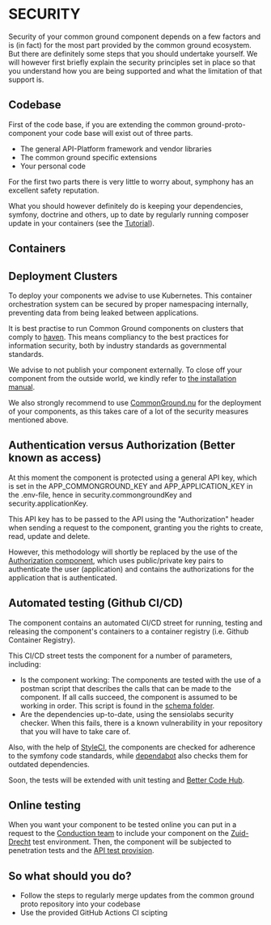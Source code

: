 # SECURITY

Security of your common ground component depends on a few factors and is (in fact) for the most part provided by the common ground ecosystem. But there are definitely some steps that you should undertake yourself. We will however first briefly explain the security principles set in place so that you understand how you are being supported and what the limitation of that support is.

## Codebase
First of the code base, if you are extending the common ground-proto-component your code base will exist out of three parts.
- The general API-Platform framework and vendor libraries
- The common ground specific extensions
- Your personal code

For the first two parts there is very little to worry about, symphony has an excellent safety reputation.
   
What you should however definitely do is keeping your dependencies, symfony, doctrine and others, up to date by regularly running composer update in your containers (see the [Tutorial](TUTORIAL.md:307)).

## Containers


## Deployment Clusters
To deploy your components we advise to use Kubernetes. This container orchestration system can be secured by proper namespacing internally, preventing data from being leaked between applications. 

It is best practise to run Common Ground components on clusters that comply to [haven](https://haven.commonground.nu). This means compliancy to the best practices for information security, both by industry standards as governmental standards.

We advise to not publish your component externally. To close off your component from the outside world, we kindly refer to [the installation manual](INSTALLATION.md).

We also strongly recommend to use [CommonGround.nu](https://commonground.nu) for the deployment of your components, as this takes care of a lot of the security measures mentioned above.

## Authentication versus Authorization (Better known as access) 
At this moment the component is protected using a general API key, which is set in the APP_COMMONGROUND_KEY and APP_APPLICATION_KEY in the .env-file, hence in security.commongroundKey and security.applicationKey.

This API key has to be passed to the API using the "Authorization" header when sending a request to the component, granting you the rights to create, read, update and delete.

However, this methodology will shortly be replaced by the use of the [Authorization component](https://github.com/ConductionNL/Authorization-component), which uses public/private key pairs to authenticate the user (application) and contains the authorizations for the application that is authenticated. 

## Automated testing (Github CI/CD)
The component contains an automated CI/CD street for running, testing and releasing the component's containers to a container registry (i.e. Github Container Registry).

This CI/CD street tests the component for a number of parameters, including:

- Is the component working: The components are tested with the use of a postman script that describes the calls that can be made to the component. If all calls succeed, the component is assumed to be working in order. This script is found in the [schema folder](api/public/schema).
- Are the dependencies up-to-date, using the sensiolabs security checker. When this fails, there is a known vulnerability in your repository that you will have to take care of.

Also, with the help of [StyleCI](https://styleci.io), the components are checked for adherence to the symfony code standards, while [dependabot](https://dependabot.com) also checks them for outdated dependencies.

Soon, the tests will be extended with unit testing and [Better Code Hub](https://bettercodehub.com/repositories).

## Online testing
When you want your component to be tested online you can put in a request to the [Conduction team](https://conduction.nl) to include your component on the [Zuid-Drecht](https://zuid-drecht.nl) test environment. Then, the component will be subjected to penetration tests and the [API test provision](https://api-test.nl).

## So what should you do?
-	Follow the steps to regularly merge updates from the common ground proto repository into your codebase
-	Use the provided GitHub Actions CI scipting

